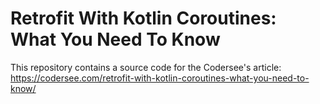 # Retrofit With Kotlin Coroutines: What You Need To Know

This repository contains a source code for the Codersee's article: https://codersee.com/retrofit-with-kotlin-coroutines-what-you-need-to-know/
